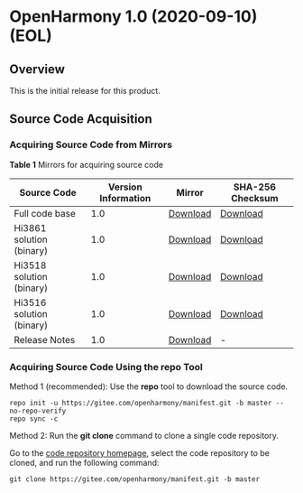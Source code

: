 # OpenHarmony 1.0 \(2020-09-10) (EOL)

## Overview

This is the initial release for this product.

## Source Code Acquisition

### Acquiring Source Code from Mirrors

**Table  1**  Mirrors for acquiring source code

| Source Code              | Version Information | Mirror                                                       | SHA-256 Checksum                                             |
| ------------------------ | ------------------- | ------------------------------------------------------------ | ------------------------------------------------------------ |
| Full code base           | 1.0                 | [Download](https://repo.huaweicloud.com/harmonyos/os/1.0/code-1.0.tar.gz) | [Download](https://repo.huaweicloud.com/harmonyos/os/1.0/code-1.0.tar.gz.sha256) |
| Hi3861 solution (binary) | 1.0                 | [Download](https://repo.huaweicloud.com/harmonyos/os/1.0/wifiiot-1.0.tar.gz) | [Download](https://repo.huaweicloud.com/harmonyos/os/1.0/wifiiot-1.0.tar.gz.sha256) |
| Hi3518 solution (binary) | 1.0                 | [Download](https://repo.huaweicloud.com/harmonyos/os/1.0/ipcamera_hi3518ev300-1.0.tar.gz) | [Download](https://repo.huaweicloud.com/harmonyos/os/1.0/ipcamera_hi3518ev300-1.0.tar.gz.sha256) |
| Hi3516 solution (binary) | 1.0                 | [Download](https://repo.huaweicloud.com/harmonyos/os/1.0/ipcamera_hi3516dv300-1.0.tar.gz) | [Download](https://repo.huaweicloud.com/harmonyos/os/1.0/ipcamera_hi3516dv300-1.0.tar.gz.sha256) |
| Release Notes            | 1.0                 | [Download](https://repo.huaweicloud.com/harmonyos/os/1.0/RELEASE-NOTES.txt) | -                                                            |

### Acquiring Source Code Using the repo Tool

Method 1 \(recommended\): Use the  **repo**  tool to download the source code.

```shell
repo init -u https://gitee.com/openharmony/manifest.git -b master --no-repo-verify
repo sync -c
```

Method 2: Run the  **git clone**  command to clone a single code repository.

Go to the  [code repository homepage](https://gitee.com/openharmony), select the code repository to be cloned, and run the following command:

```shell
git clone https://gitee.com/openharmony/manifest.git -b master
```

